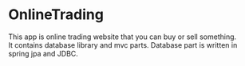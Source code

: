 # OnlineTrading

This app is online trading website that you can buy or sell something.  
It contains database library and mvc parts. Database part is written in spring jpa and JDBC.